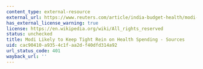 ```yaml
---
content_type: external-resource
external_url: https://www.reuters.com/article/india-budget-health/modi-likely-to-keep-tight-rein-on-health-spending-sources-idINKBN0LT1D820150225
has_external_license_warning: true
license: https://en.wikipedia.org/wiki/All_rights_reserved
status: unchecked
title: Modi Likely to Keep Tight Rein on Health Spending - Sources
uid: cac90410-a935-4c1f-aa2d-f40dfd314a92
url_status_code: 401
wayback_url: ''
---
```

